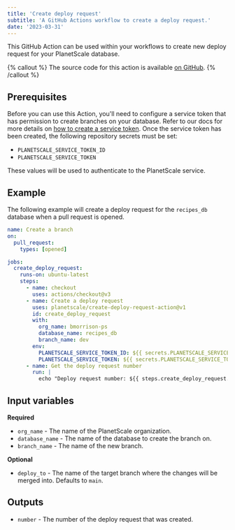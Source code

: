 ```yaml
---
title: 'Create deploy request'
subtitle: 'A GitHub Actions workflow to create a deploy request.'
date: '2023-03-31'
---
```


This GitHub Action can be used within your workflows to create new deploy request for your PlanetScale database.

{% callout %}
The source code for this action is available [on GitHub](https://github.com/planetscale/create-deploy-request-action).
{% /callout %}

## Prerequisites

Before you can use this Action, you'll need to configure a service token that has permission to create branches on your database. Refer to our docs for more details on [how to create a service token](https://planetscale.com/docs/concepts/service-tokens). Once the service token has been created, the following repository secrets must be set:

- `PLANETSCALE_SERVICE_TOKEN_ID`
- `PLANETSCALE_SERVICE_TOKEN`

These values will be used to authenticate to the PlanetScale service.

## Example

The following example will create a deploy request for the `recipes_db` database when a pull request is opened.

```yml
name: Create a branch
on:
  pull_request:
    types: [opened]

jobs:
  create_deploy_request:
    runs-on: ubuntu-latest
    steps:
      - name: checkout
        uses: actions/checkout@v3
      - name: Create a deploy request
        uses: planetscale/create-deploy-request-action@v1
        id: create_deploy_request
        with:
          org_name: bmorrison-ps
          database_name: recipes_db
          branch_name: dev
        env:
          PLANETSCALE_SERVICE_TOKEN_ID: ${{ secrets.PLANETSCALE_SERVICE_TOKEN_ID }}
          PLANETSCALE_SERVICE_TOKEN: ${{ secrets.PLANETSCALE_SERVICE_TOKEN }}
      - name: Get the deploy request number
        run: |
          echo "Deploy request number: ${{ steps.create_deploy_request.outputs.number }}"
```

## Input variables

**Required**

- `org_name` - The name of the PlanetScale organization.
- `database_name` - The name of the database to create the branch on.
- `branch_name` - The name of the new branch.

**Optional**

- `deploy_to` - The name of the target branch where the changes will be merged into. Defaults to `main`.

## Outputs

- `number` - The number of the deploy request that was created.
